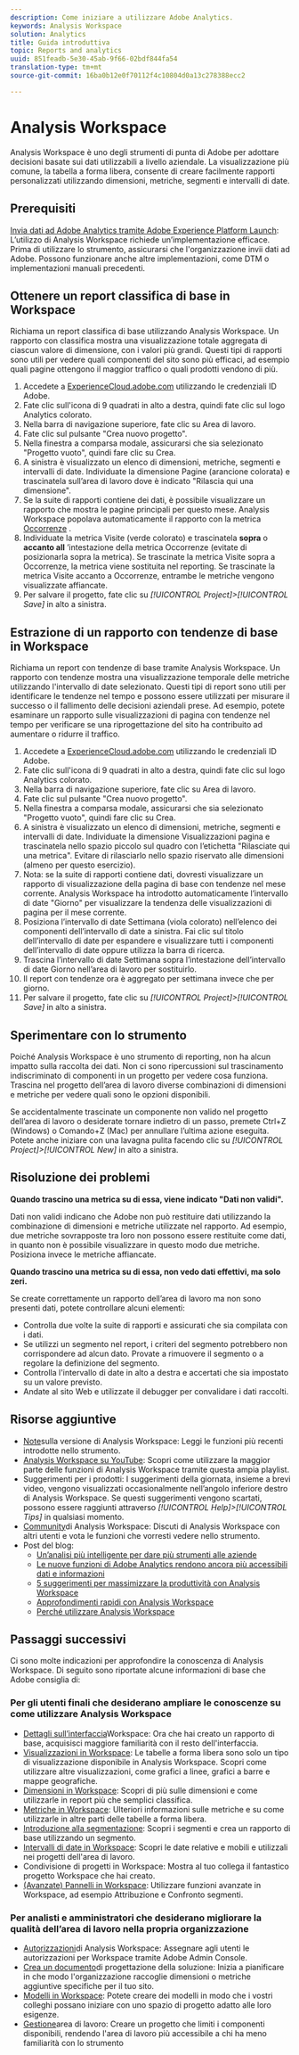 ```yaml
---
description: Come iniziare a utilizzare Adobe Analytics.
keywords: Analysis Workspace
solution: Analytics
title: Guida introduttiva
topic: Reports and analytics
uuid: 851feadb-5e30-45ab-9f66-02bdf844fa54
translation-type: tm+mt
source-git-commit: 16ba0b12e0f70112f4c10804d0a13c278388ecc2

---
```



# Analysis Workspace

Analysis Workspace è uno degli strumenti di punta di Adobe per adottare decisioni basate sui dati utilizzabili a livello aziendale. La visualizzazione più comune, la tabella a forma libera, consente di creare facilmente rapporti personalizzati utilizzando dimensioni, metriche, segmenti e intervalli di date.

## Prerequisiti

[Invia dati ad Adobe Analytics tramite Adobe Experience Platform Launch](/help/implement/implement-with-launch/validate-publish-prod.md): L’utilizzo di Analysis Workspace richiede un’implementazione efficace. Prima di utilizzare lo strumento, assicurarsi che l'organizzazione invii dati ad Adobe. Possono funzionare anche altre implementazioni, come DTM o implementazioni manuali precedenti.

## Ottenere un report classifica di base in Workspace

Richiama un report classifica di base utilizzando Analysis Workspace. Un rapporto con classifica mostra una visualizzazione totale aggregata di ciascun valore di dimensione, con i valori più grandi. Questi tipi di rapporti sono utili per vedere quali componenti del sito sono più efficaci, ad esempio quali pagine ottengono il maggior traffico o quali prodotti vendono di più.

1. Accedete a [ExperienceCloud.adobe.com](https://experiencecloud.adobe.com) utilizzando le credenziali ID Adobe.
2. Fate clic sull'icona di 9 quadrati in alto a destra, quindi fate clic sul logo Analytics colorato.
3. Nella barra di navigazione superiore, fate clic su Area di lavoro.
4. Fate clic sul pulsante "Crea nuovo progetto".
5. Nella finestra a comparsa modale, assicurarsi che sia selezionato "Progetto vuoto", quindi fare clic su Crea.
6. A sinistra è visualizzato un elenco di dimensioni, metriche, segmenti e intervalli di date. Individuate la dimensione Pagine (arancione colorata) e trascinatela sull’area di lavoro dove è indicato "Rilascia qui una dimensione".
7. Se la suite di rapporti contiene dei dati, è possibile visualizzare un rapporto che mostra le pagine principali per questo mese. Analysis Workspace popolava automaticamente il rapporto con la metrica [Occorrenze](/help/components/c-variables/c-metrics/metrics-occurrences.md) .
8. Individuate la metrica Visite (verde colorato) e trascinatela **sopra** o **accanto all** ’intestazione della metrica Occorrenze (evitate di posizionarla sopra la metrica). Se trascinate la metrica Visite sopra a Occorrenze, la metrica viene sostituita nel reporting. Se trascinate la metrica Visite accanto a Occorrenze, entrambe le metriche vengono visualizzate affiancate.
9. Per salvare il progetto, fate clic su *[!UICONTROL Project]&gt;[!UICONTROL Save]* in alto a sinistra.

## Estrazione di un rapporto con tendenze di base in Workspace

Richiama un report con tendenze di base tramite Analysis Workspace. Un rapporto con tendenze mostra una visualizzazione temporale delle metriche utilizzando l'intervallo di date selezionato. Questi tipi di report sono utili per identificare le tendenze nel tempo e possono essere utilizzati per misurare il successo o il fallimento delle decisioni aziendali prese. Ad esempio, potete esaminare un rapporto sulle visualizzazioni di pagina con tendenze nel tempo per verificare se una riprogettazione del sito ha contribuito ad aumentare o ridurre il traffico.

1. Accedete a [ExperienceCloud.adobe.com](https://experiencecloud.adobe.com) utilizzando le credenziali ID Adobe.
2. Fate clic sull'icona di 9 quadrati in alto a destra, quindi fate clic sul logo Analytics colorato.
3. Nella barra di navigazione superiore, fate clic su Area di lavoro.
4. Fate clic sul pulsante "Crea nuovo progetto".
5. Nella finestra a comparsa modale, assicurarsi che sia selezionato "Progetto vuoto", quindi fare clic su Crea.
6. A sinistra è visualizzato un elenco di dimensioni, metriche, segmenti e intervalli di date. Individuate la dimensione Visualizzazioni pagina e trascinatela nello spazio piccolo sul quadro con l’etichetta "Rilasciate qui una metrica". Evitare di rilasciarlo nello spazio riservato alle dimensioni (almeno per questo esercizio).
7. Nota: se la suite di rapporti contiene dati, dovresti visualizzare un rapporto di visualizzazione della pagina di base con tendenze nel mese corrente. Analysis Workspace ha introdotto automaticamente l’intervallo di date "Giorno" per visualizzare la tendenza delle visualizzazioni di pagina per il mese corrente.
8. Posiziona l’intervallo di date Settimana (viola colorato) nell’elenco dei componenti dell’intervallo di date a sinistra. Fai clic sul titolo dell’intervallo di date per espandere e visualizzare tutti i componenti dell’intervallo di date oppure utilizza la barra di ricerca.
9. Trascina l’intervallo di date Settimana sopra l’intestazione dell’intervallo di date Giorno nell’area di lavoro per sostituirlo.
10. Il report con tendenze ora è aggregato per settimana invece che per giorno.
11. Per salvare il progetto, fate clic su *[!UICONTROL Project]&gt;[!UICONTROL Save]* in alto a sinistra.

## Sperimentare con lo strumento

Poiché Analysis Workspace è uno strumento di reporting, non ha alcun impatto sulla raccolta dei dati. Non ci sono ripercussioni sul trascinamento indiscriminato di componenti in un progetto per vedere cosa funziona. Trascina nel progetto dell’area di lavoro diverse combinazioni di dimensioni e metriche per vedere quali sono le opzioni disponibili.

Se accidentalmente trascinate un componente non valido nel progetto dell’area di lavoro o desiderate tornare indietro di un passo, premete Ctrl+Z (Windows) o Comando+Z (Mac) per annullare l’ultima azione eseguita. Potete anche iniziare con una lavagna pulita facendo clic su *[!UICONTROL Project]&gt;[!UICONTROL New]* in alto a sinistra.

## Risoluzione dei problemi

**Quando trascino una metrica su di essa, viene indicato "Dati non validi".**

Dati non validi indicano che Adobe non può restituire dati utilizzando la combinazione di dimensioni e metriche utilizzate nel rapporto. Ad esempio, due metriche sovrapposte tra loro non possono essere restituite come dati, in quanto non è possibile visualizzare in questo modo due metriche. Posiziona invece le metriche affiancate.

**Quando trascino una metrica su di essa, non vedo dati effettivi, ma solo zeri.**

Se create correttamente un rapporto dell’area di lavoro ma non sono presenti dati, potete controllare alcuni elementi:

* Controlla due volte la suite di rapporti e assicurati che sia compilata con i dati.
* Se utilizzi un segmento nel report, i criteri del segmento potrebbero non corrispondere ad alcun dato. Provate a rimuovere il segmento o a regolare la definizione del segmento.
* Controlla l'intervallo di date in alto a destra e accertati che sia impostato su un valore previsto.
* Andate al sito Web e utilizzate il debugger per convalidare i dati raccolti.

## Risorse aggiuntive

* [Note](/help/analyze/analysis-workspace/new-features-in-analysis-workspace.md)sulla versione di Analysis Workspace: Leggi le funzioni più recenti introdotte nello strumento.
* [Analysis Workspace su YouTube](https://www.youtube.com/playlist?list=PL2tCx83mn7GuNnQdYGOtlyCu0V5mEZ8sS): Scopri come utilizzare la maggior parte delle funzioni di Analysis Workspace tramite questa ampia playlist.
* Suggerimenti per i prodotti: I suggerimenti della giornata, insieme a brevi video, vengono visualizzati occasionalmente nell’angolo inferiore destro di Analysis Workspace. Se questi suggerimenti vengono scartati, possono essere raggiunti attraverso *[!UICONTROL Help]&gt;[!UICONTROL Tips]* in qualsiasi momento.
* [Community](https://forums.adobe.com/community/experience-cloud/analytics-cloud/analytics/analysis-workspace)di Analysis Workspace: Discuti di Analysis Workspace con altri utenti e vota le funzioni che vorresti vedere nello strumento.
* Post del blog:
   * [Un’analisi più intelligente per dare più strumenti alle aziende](https://blogs.adobe.com/digitalmarketing/analytics/adobe-analytics-fall-2016-release-empowering-organizations-smarter-analysis/)
   * [Le nuove funzioni di Adobe Analytics rendono ancora più accessibili dati e informazioni](https://blogs.adobe.com/digitalmarketing/analytics/new-adobe-analytics-capabilities-make-powerful-insights-accessible/)
   * [5 suggerimenti per massimizzare la produttività con Analysis Workspace](https://blogs.adobe.com/digitalmarketing/analytics/5-tips-maximize-productivity-analysis-workspace/)
   * [Approfondimenti rapidi con Analysis Workspace](https://blogs.adobe.com/digitalmarketing/analytics/faster-insights-with-the-analysis-workspace/)
   * [Perché utilizzare Analysis Workspace](https://blogs.adobe.com/digitalmarketing/analytics/why-you-should-be-using-analysis-workspace-in-adobe-analytics/)

## Passaggi successivi

Ci sono molte indicazioni per approfondire la conoscenza di Analysis Workspace. Di seguito sono riportate alcune informazioni di base che Adobe consiglia di:

### Per gli utenti finali che desiderano ampliare le conoscenze su come utilizzare Analysis Workspace

* [Dettagli sull’interfaccia](/help/analyze/analysis-workspace/build-workspace-project/t-freeform-project.md)Workspace: Ora che hai creato un rapporto di base, acquisisci maggiore familiarità con il resto dell'interfaccia.
* [Visualizzazioni in Workspace](visualizations/freeform-analysis-visualizations.md): Le tabelle a forma libera sono solo un tipo di visualizzazione disponibile in Analysis Workspace. Scopri come utilizzare altre visualizzazioni, come grafici a linee, grafici a barre e mappe geografiche.
* [Dimensioni in Workspace](/help/analyze/analysis-workspace/components/dimensions/t-breakdown-fa.md): Scopri di più sulle dimensioni e come utilizzarle in report più che semplici classifica.
* [Metriche in Workspace](/help/analyze/analysis-workspace/components/apply-create-metrics.md): Ulteriori informazioni sulle metriche e su come utilizzarle in altre parti delle tabelle a forma libera.
* [Introduzione alla segmentazione](/help/analyze/analysis-workspace/components/t-freeform-project-segment.md): Scopri i segmenti e crea un rapporto di base utilizzando un segmento.
* [Intervalli di date in Workspace](/help/analyze/analysis-workspace/components/calendar-date-ranges/calendar.md): Scopri le date relative e mobili e utilizzali nei progetti dell'area di lavoro.
* Condivisione di progetti in Workspace: Mostra al tuo collega il fantastico progetto Workspace che hai creato.
* [(Avanzate) Pannelli in Workspace](c-panels/panels.md): Utilizzare funzioni avanzate in Workspace, ad esempio Attribuzione e Confronto segmenti.

### Per analisti e amministratori che desiderano migliorare la qualità dell’area di lavoro nella propria organizzazione

* [Autorizzazioni](https://marketing.adobe.com/resources/help/en_US/mcloud/admin_getting_started.html)di Analysis Workspace: Assegnare agli utenti le autorizzazioni per Workspace tramite Adobe Admin Console.
* [Crea un documento](/help/implement/prepare/solution-design.md)di progettazione della soluzione: Inizia a pianificare in che modo l'organizzazione raccoglie dimensioni o metriche aggiuntive specifiche per il tuo sito.
* [Modelli in Workspace](/help/analyze/analysis-workspace/build-workspace-project/starter-projects.md): Potete creare dei modelli in modo che i vostri colleghi possano iniziare con uno spazio di progetto adatto alle loro esigenze.
* [Gestione](curate-share/curate.md)area di lavoro: Creare un progetto che limiti i componenti disponibili, rendendo l'area di lavoro più accessibile a chi ha meno familiarità con lo strumento
